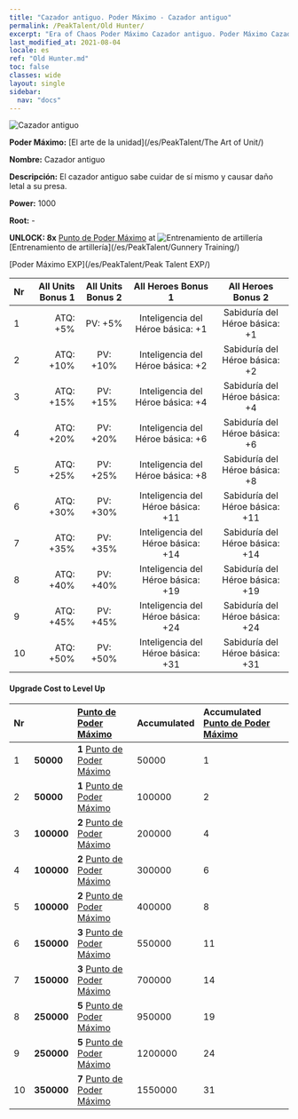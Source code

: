 ```yaml
---
title: "Cazador antiguo. Poder Máximo - Cazador antiguo"
permalink: /PeakTalent/Old Hunter/
excerpt: "Era of Chaos Poder Máximo Cazador antiguo. Poder Máximo Cazador antiguo. Cazador antiguo"
last_modified_at: 2021-08-04
locale: es
ref: "Old Hunter.md"
toc: false
classes: wide
layout: single
sidebar:
  nav: "docs"
---
```


  ![Cazador antiguo](/images/pt/talent_2010.png)

  **Poder Máximo:** [El arte de la unidad](/es/PeakTalent/The Art of Unit/)

  **Nombre:** Cazador antiguo

  **Descripción:** El cazador antiguo sabe cuidar de sí mismo y causar daño letal a su presa.

  **Power:** 1000

  **Root:** -

  **UNLOCK: 8x** [Punto de Poder Máximo](/ItemsES/con_934/) at ![Entrenamiento de artillería](/images/pt/talent_2008.png) [Entrenamiento de artillería](/es/PeakTalent/Gunnery Training/)

  [Poder Máximo EXP](/es/PeakTalent/Peak Talent EXP/)

  | Nr | All Units Bonus 1 | All Units Bonus 2 | All Heroes Bonus 1 | All Heroes Bonus 2 |
  |:---|--------------:|:-------------:|:-------------:|:-------------:|
  | 1 | ATQ: +5% | PV: +5% | Inteligencia del Héroe básica: +1 | Sabiduría del Héroe básica: +1 |
  | 2 | ATQ: +10% | PV: +10% | Inteligencia del Héroe básica: +2 | Sabiduría del Héroe básica: +2 |
  | 3 | ATQ: +15% | PV: +15% | Inteligencia del Héroe básica: +4 | Sabiduría del Héroe básica: +4 |
  | 4 | ATQ: +20% | PV: +20% | Inteligencia del Héroe básica: +6 | Sabiduría del Héroe básica: +6 |
  | 5 | ATQ: +25% | PV: +25% | Inteligencia del Héroe básica: +8 | Sabiduría del Héroe básica: +8 |
  | 6 | ATQ: +30% | PV: +30% | Inteligencia del Héroe básica: +11 | Sabiduría del Héroe básica: +11 |
  | 7 | ATQ: +35% | PV: +35% | Inteligencia del Héroe básica: +14 | Sabiduría del Héroe básica: +14 |
  | 8 | ATQ: +40% | PV: +40% | Inteligencia del Héroe básica: +19 | Sabiduría del Héroe básica: +19 |
  | 9 | ATQ: +45% | PV: +45% | Inteligencia del Héroe básica: +24 | Sabiduría del Héroe básica: +24 |
  | 10 | ATQ: +50% | PV: +50% | Inteligencia del Héroe básica: +31 | Sabiduría del Héroe básica: +31 |


#### Upgrade Cost to Level Up

  | Nr | <i class="fas fa-coins"/> | [Punto de Poder Máximo](/ItemsES/con_934/) | Accumulated <i class="fas fa-coins"/> | Accumulated [Punto de Poder Máximo](/ItemsES/con_934/) |
  |:---|:--------------|:-------------|:-------------|:-------------|
  | 1 | **50000** | **1** [Punto de Poder Máximo](/ItemsES/con_934/) | 50000 | 1 |
  | 2 | **50000** | **1** [Punto de Poder Máximo](/ItemsES/con_934/) | 100000 | 2 |
  | 3 | **100000** | **2** [Punto de Poder Máximo](/ItemsES/con_934/) | 200000 | 4 |
  | 4 | **100000** | **2** [Punto de Poder Máximo](/ItemsES/con_934/) | 300000 | 6 |
  | 5 | **100000** | **2** [Punto de Poder Máximo](/ItemsES/con_934/) | 400000 | 8 |
  | 6 | **150000** | **3** [Punto de Poder Máximo](/ItemsES/con_934/) | 550000 | 11 |
  | 7 | **150000** | **3** [Punto de Poder Máximo](/ItemsES/con_934/) | 700000 | 14 |
  | 8 | **250000** | **5** [Punto de Poder Máximo](/ItemsES/con_934/) | 950000 | 19 |
  | 9 | **250000** | **5** [Punto de Poder Máximo](/ItemsES/con_934/) | 1200000 | 24 |
  | 10 | **350000** | **7** [Punto de Poder Máximo](/ItemsES/con_934/) | 1550000 | 31 |
